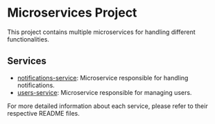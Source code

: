 # Microservices Project

This project contains multiple microservices for handling different functionalities.

## Services

- [notifications-service](./notifications-service/README.md): Microservice responsible for handling notifications.
- [users-service](./users-service/README.md): Microservice responsible for managing users.

For more detailed information about each service, please refer to their respective README files.
